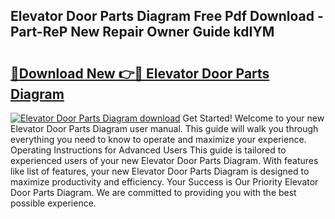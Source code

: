 ## Elevator Door Parts Diagram Free Pdf Download - Part-ReP New Repair Owner Guide kdIYM

# <h2><a href="http://dftykk.blite.top/?on=Elevator+Door+Parts+Diagram">🔗Download New 👉🔴 Elevator Door Parts Diagram</a></h2>

[![Elevator Door Parts Diagram download](https://i.imgur.com/lujVjoI.png)](http://dftykk.blite.top/?on=Elevator+Door+Parts+Diagram)
Get Started! Welcome to your new Elevator Door Parts Diagram user manual. This guide will walk you through everything you need to know to operate and maximize your experience. Operating Instructions for Advanced Users This guide is tailored to experienced users of your new Elevator Door Parts Diagram. With features like list of features, your new Elevator Door Parts Diagram is designed to maximize productivity and efficiency. Your Success is Our Priority Elevator Door Parts Diagram. We are committed to providing you with the best possible experience.

